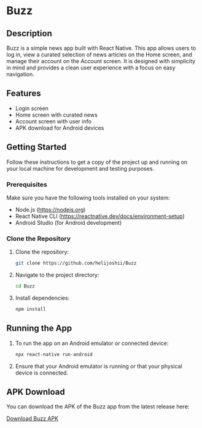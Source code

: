 # Buzz

## Description
Buzz is a simple news app built with React Native. This app allows users to log in, view a curated selection of news articles on the Home screen, and manage their account on the Account screen. It is designed with simplicity in mind and provides a clean user experience with a focus on easy navigation.

## Features

- Login screen
- Home screen with curated news
- Account screen with user info
- APK download for Android devices


## Getting Started

Follow these instructions to get a copy of the project up and running on your local machine for development and testing purposes.

### Prerequisites

Make sure you have the following tools installed on your system:

- Node.js (https://nodejs.org)
- React Native CLI (https://reactnative.dev/docs/environment-setup)
- Android Studio (for Android development)

### Clone the Repository

1. Clone the repository:
    ```bash
    git clone https://github.com/helijoshii/Buzz
    ```
2. Navigate to the project directory:
    ```bash
    cd Buzz
    ```
3. Install dependencies:
    ```bash
    npm install
    ```

## Running the App
1. To run the app on an Android emulator or connected device:
    ```bash
    npx react-native run-android
    ```
2. Ensure that your Android emulator is running or that your physical device is connected.

## APK Download
You can download the APK of the Buzz app from the latest release here:

[Download Buzz APK](https://github.com/helijoshii/Buzz/releases/tag/v1.0.0)
